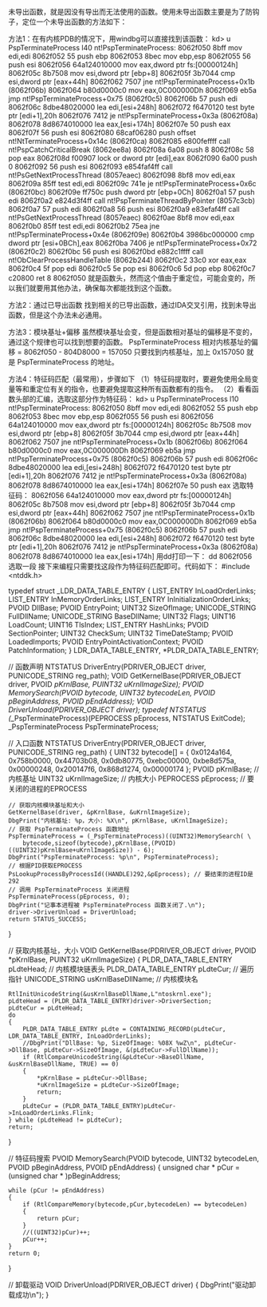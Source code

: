未导出函数，就是因没有导出而无法使用的函数。使用未导出函数主要是为了防钩子，定位一个未导出函数的方法如下：

方法1：在有内核PDB的情况下，用windbg可以直接找到该函数：
kd> u PspTerminateProcess l40
nt!PspTerminateProcess:
8062f050 8bff            mov     edi,edi
8062f052 55              push    ebp
8062f053 8bec            mov     ebp,esp
8062f055 56              push    esi
8062f056 64a124010000    mov     eax,dword ptr fs:[00000124h]
8062f05c 8b7508          mov     esi,dword ptr [ebp+8]
8062f05f 3b7044          cmp     esi,dword ptr [eax+44h]
8062f062 7507            jne     nt!PspTerminateProcess+0x1b (8062f06b)
8062f064 b80d0000c0      mov     eax,0C000000Dh
8062f069 eb5a            jmp     nt!PspTerminateProcess+0x75 (8062f0c5)
8062f06b 57              push    edi
8062f06c 8dbe48020000    lea     edi,[esi+248h]
8062f072 f6470120        test    byte ptr [edi+1],20h
8062f076 7412            je      nt!PspTerminateProcess+0x3a (8062f08a)
8062f078 8d8674010000    lea     eax,[esi+174h]
8062f07e 50              push    eax
8062f07f 56              push    esi
8062f080 68caf06280      push    offset nt!NtTerminateProcess+0x14c (8062f0ca)
8062f085 e800feffff      call    nt!PspCatchCriticalBreak (8062ee8a)
8062f08a 6a08            push    8
8062f08c 58              pop     eax
8062f08d f00907          lock or dword ptr [edi],eax
8062f090 6a00            push    0
8062f092 56              push    esi
8062f093 e854faf4ff      call    nt!PsGetNextProcessThread (8057eaec)
8062f098 8bf8            mov     edi,eax
8062f09a 85ff            test    edi,edi
8062f09c 741e            je      nt!PspTerminateProcess+0x6c (8062f0bc)
8062f09e ff750c          push    dword ptr [ebp+0Ch]
8062f0a1 57              push    edi
8062f0a2 e824d3f4ff      call    nt!PspTerminateThreadByPointer (8057c3cb)
8062f0a7 57              push    edi
8062f0a8 56              push    esi
8062f0a9 e83efaf4ff      call    nt!PsGetNextProcessThread (8057eaec)
8062f0ae 8bf8            mov     edi,eax
8062f0b0 85ff            test    edi,edi
8062f0b2 75ea            jne     nt!PspTerminateProcess+0x4e (8062f09e)
8062f0b4 3986bc000000    cmp     dword ptr [esi+0BCh],eax
8062f0ba 7406            je      nt!PspTerminateProcess+0x72 (8062f0c2)
8062f0bc 56              push    esi
8062f0bd e882c1ffff      call    nt!ObClearProcessHandleTable (8062b244)
8062f0c2 33c0            xor     eax,eax
8062f0c4 5f              pop     edi
8062f0c5 5e              pop     esi
8062f0c6 5d              pop     ebp
8062f0c7 c20800          ret     8
8062f050 就是函数头，然而这个值由于重定位，可能会变的，所以我们就要用其他办法，确保每次都能找到这个函数。

方法2：通过已导出函数
找到相关的已导出函数，通过IDA交叉引用，找到未导出函数，但是这个办法未必通用。

方法3：模块基址+偏移
虽然模块基址会变，但是函数相对基址的偏移是不变的，通过这个规律也可以找到想要的函数。
PspTerminateProcess 相对内核基址的偏移 = 8062f050 - 804D8000 = 157050
只要找到内核基址，加上 0x157050 就是 PspTerminateProcess 的地址。

方法4：特征码匹配（最常用），步骤如下
（1）特征码提取时，要避免使用全局变量等和重定位有关的指令，也要避免提取这种所有函数都有的指令。
（2）看看函数头部的汇编，选取这部分作为特征码：
kd> u PspTerminateProcess l10
nt!PspTerminateProcess:
8062f050 8bff            mov     edi,edi
8062f052 55              push    ebp
8062f053 8bec            mov     ebp,esp
8062f055 56              push    esi
8062f056 64a124010000    mov     eax,dword ptr fs:[00000124h]
8062f05c 8b7508          mov     esi,dword ptr [ebp+8]
8062f05f 3b7044          cmp     esi,dword ptr [eax+44h]
8062f062 7507            jne     nt!PspTerminateProcess+0x1b (8062f06b)
8062f064 b80d0000c0      mov     eax,0C000000Dh
8062f069 eb5a            jmp     nt!PspTerminateProcess+0x75 (8062f0c5)
8062f06b 57              push    edi
8062f06c 8dbe48020000    lea     edi,[esi+248h]
8062f072 f6470120        test    byte ptr [edi+1],20h
8062f076 7412            je      nt!PspTerminateProcess+0x3a (8062f08a)
8062f078 8d8674010000    lea     eax,[esi+174h]
8062f07e 50              push    eax
选取特征码：
8062f056 64a124010000    mov     eax,dword ptr fs:[00000124h]
8062f05c 8b7508          mov     esi,dword ptr [ebp+8]
8062f05f 3b7044          cmp     esi,dword ptr [eax+44h]
8062f062 7507            jne     nt!PspTerminateProcess+0x1b (8062f06b)
8062f064 b80d0000c0      mov     eax,0C000000Dh
8062f069 eb5a            jmp     nt!PspTerminateProcess+0x75 (8062f0c5)
8062f06b 57              push    edi
8062f06c 8dbe48020000    lea     edi,[esi+248h]
8062f072 f6470120        test    byte ptr [edi+1],20h
8062f076 7412            je      nt!PspTerminateProcess+0x3a (8062f08a)
8062f078 8d8674010000    lea     eax,[esi+174h]
用dd打印一下：
dd 8062f056 选取一段
接下来编程只需要找这段作为特征码匹配即可。代码如下：
#include <ntddk.h>

typedef struct _LDR_DATA_TABLE_ENTRY
{
	LIST_ENTRY InLoadOrderLinks;
	LIST_ENTRY InMemoryOrderLinks;
	LIST_ENTRY InInitializationOrderLinks;
	PVOID DllBase;
	PVOID EntryPoint;
	UINT32 SizeOfImage;
	UNICODE_STRING FullDllName;
	UNICODE_STRING BaseDllName;
	UINT32 Flags;
	UINT16 LoadCount;
	UINT16 TlsIndex;
	LIST_ENTRY HashLinks;
	PVOID SectionPointer;
	UINT32 CheckSum;
	UINT32 TimeDateStamp;
	PVOID LoadedImports;
	PVOID EntryPointActivationContext;
	PVOID PatchInformation;
} LDR_DATA_TABLE_ENTRY, *PLDR_DATA_TABLE_ENTRY;

// 函数声明
NTSTATUS DriverEntry(PDRIVER_OBJECT driver, PUNICODE_STRING reg_path);
VOID GetKernelBase(PDRIVER_OBJECT driver, PVOID *pKrnlBase, PUINT32 uKrnlImageSize);
PVOID MemorySearch(PVOID bytecode, UINT32 bytecodeLen, PVOID pBeginAddress, PVOID pEndAddress);
VOID DriverUnload(PDRIVER_OBJECT driver);
typedef NTSTATUS (*_PspTerminateProcess)(PEPROCESS pEprocess, NTSTATUS ExitCode);
_PspTerminateProcess PspTerminateProcess;

// 入口函数
NTSTATUS DriverEntry(PDRIVER_OBJECT driver, PUNICODE_STRING reg_path)
{
	UINT32 bytecode[] = {
		0x0124a164, 0x758b0000, 0x44703b08, 0x0db80775,
		0xebc00000, 0xbe8d575a, 0x00000248, 0x200147f6,
		0x868d1274, 0x00000174
	};
	PVOID pKrnlBase; // 内核基址
	UINT32 uKrnlImageSize; // 内核大小
	PEPROCESS pEprocess; // 要关闭的进程的EPROCESS

	// 获取内核模块基址和大小
	GetKernelBase(driver, &pKrnlBase, &uKrnlImageSize);
	DbgPrint("内核基址: %p，大小: %X\n", pKrnlBase, uKrnlImageSize);
	// 获取 PspTerminateProcess 函数地址
	PspTerminateProcess = (_PspTerminateProcess)((UINT32)MemorySearch( \
		bytecode,sizeof(bytecode),pKrnlBase,(PVOID)((UINT32)pKrnlBase+uKrnlImageSize)) - 6);
	DbgPrint("PspTerminateProcess: %p\n", PspTerminateProcess);
	// 根据PID获取EPROCESS
	PsLookupProcessByProcessId((HANDLE)292,&pEprocess); // 要结束的进程ID是292
	// 调用 PspTerminateProcess 关闭进程
	PspTerminateProcess(pEprocess, 0);
	DbgPrint("记事本进程被 PspTerminateProcess 函数关闭了.\n");
	driver->DriverUnload = DriverUnload;
	return STATUS_SUCCESS;
}

// 获取内核基址，大小
VOID GetKernelBase(PDRIVER_OBJECT driver, PVOID *pKrnlBase, PUINT32 uKrnlImageSize)
{
	PLDR_DATA_TABLE_ENTRY pLdteHead; // 内核模块链表头
	PLDR_DATA_TABLE_ENTRY pLdteCur; // 遍历指针
	UNICODE_STRING usKrnlBaseDllName; // 内核模块名

	RtlInitUnicodeString(&usKrnlBaseDllName,L"ntoskrnl.exe");
	pLdteHead = (PLDR_DATA_TABLE_ENTRY)driver->DriverSection;
	pLdteCur = pLdteHead;
	do 
	{
		PLDR_DATA_TABLE_ENTRY pLdte = CONTAINING_RECORD(pLdteCur, LDR_DATA_TABLE_ENTRY, InLoadOrderLinks);
		//DbgPrint("DllBase: %p, SizeOfImage: %08X %wZ\n", pLdteCur->DllBase, pLdteCur->SizeOfImage, &(pLdteCur->FullDllName));
		if (RtlCompareUnicodeString(&pLdteCur->BaseDllName, &usKrnlBaseDllName, TRUE) == 0)
		{
			*pKrnlBase = pLdteCur->DllBase;
			*uKrnlImageSize = pLdteCur->SizeOfImage;
			return;
		}
		pLdteCur = (PLDR_DATA_TABLE_ENTRY)pLdteCur->InLoadOrderLinks.Flink;
	} while (pLdteHead != pLdteCur);
	return;
}

// 特征码搜索
PVOID MemorySearch(PVOID bytecode, UINT32 bytecodeLen, PVOID pBeginAddress, PVOID pEndAddress)
{
	unsigned char * pCur = (unsigned char * )pBeginAddress;
	
	while (pCur != pEndAddress)
	{
		if (RtlCompareMemory(bytecode,pCur,bytecodeLen) == bytecodeLen)
		{
			return pCur;
		}
		//((UINT32)pCur)++;
		pCur++;
	}
	return 0;
}

// 卸载驱动
VOID DriverUnload(PDRIVER_OBJECT driver)
{
	DbgPrint("驱动卸载成功\n");
}

